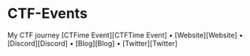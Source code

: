 # CTF-Events
My CTF journey
[CTFime Event][CTFTime Event] • 
[Website][Website] •
[Discord][Discord] • 
[Blog][Blog] • 
[Twitter][Twitter]
